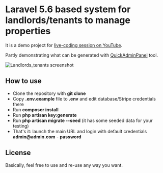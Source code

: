 # Laravel 5.6 based system for landlords/tenants to manage properties

It is a demo project for [live-coding session on YouTube](https://www.youtube.com/watch?v=64kS5mrZUwU&list=PLdXLsjL7A9k2-8Gg4oEmFhxPEXleduoSF).

Partly demonstrating what can be generated with [QuickAdminPanel](https://quickadminpanel.com) tool.

![Landlords_tenants screenshot](http://webcoderpro.com/landlords-tenants.png)

## How to use

- Clone the repository with __git clone__
- Copy __.env.example__ file to __.env__ and edit database/Stripe credentials there
- Run __composer install__
- Run __php artisan key:generate__
- Run __php artisan migrate --seed__ (it has some seeded data for your testing)
- That's it: launch the main URL and login with default credentials __admin@admin.com__ - __password__

## License

Basically, feel free to use and re-use any way you want.